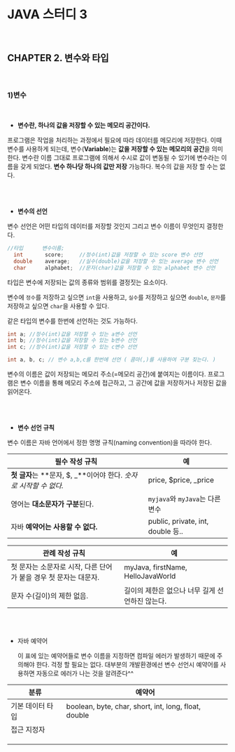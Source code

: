 # JAVA 스터디 3

<br/>

## CHAPTER 2. 변수와 타입

<br/>

### 1)변수

<br/>

* **변수란, 하나의 값을 저장할 수 있는 메모리 공간이다.**

프로그램은 작업을 처리하는 과정에서 필요에 따라 데이터를 메모리에 저장한다.  이때 변수를 사용하게 되는데, 변수(**Variable**)는 **값을 저장할 수 있는 메모리의 공간**을 의미한다.  변수란 이름 그대로 프로그램에 의해서 수시로 값이 변동될 수 있기에 변수라는 이름을 갖게 되었다.  **변수 하나당 하나의 값만 저장** 가능하다. 복수의 값을 저장 할 수는 없다.

<br/>

<br/>

* **변수의 선언**

변수 선언은 어떤 타입의 데이터를 저장할 것인지 그리고 변수 이름이 무엇인지 결정한다.

 ```java
 //타입      변수이름;
   int       score;     //정수(int)값을 저장할 수 있는 score 변수 선언
   double    average;   //실수(double)값을 저장할 수 있는 average 변수 선언
   char      alphabet;  //문자(char)값을 저장할 수 있는 alphabet 변수 선언
 ```

 타입은 변수에 저장되는 값의 종류와 범위를 결정짓는 요소이다. 

 변수에 `정수`를 저장하고 싶으면 `int`을 사용하고, `실수`를 저장하고 싶으면 `double`, `문자`를 저장하고 싶으면 `char`을 사용할 수 있다.

 같은 타입의 변수를 한번에 선언하는 것도 가능하다.

 ```java
 int a; //정수(int)값을 저장할 수 있는 a변수 선언
 int b; //정수(int)값을 저장할 수 있는 b변수 선언
 int c; //정수(int)값을 저장할 수 있는 c변수 선언

int a, b, c; // 변수 a,b,c를 한번에 선언 ( 콤마(,)를 사용하여 구분 짖는다. )
 ```

 변수의 이름은 값이 저장되는 메모리 주소(=메모리 공간)에 붙여지는 이름이다.  프로그램은 변수 이름을 통해 메모리 주소에 접근하고, 그 공간에 값을 저장하거나 저장된 값을 읽어온다. 

<br/>

<br/>

* **변수 선언 규칙**

변수 이름은 자바 언어에서 정한 명명 규칙(naming convention)을 따라야 한다.

| 필수 작성 규칙                                               | 예                                |
| ------------------------------------------------------------ | --------------------------------- |
| **첫 글자**는 **문자, $, _**이어야 한다. *숫자로 시작할 수 없다.* | price,  $price,  _price           |
| 영어는 **대소문자가 구분**된다.                              | `myjava`와 `myJava`는 다른 변수   |
| 자바 **예약어는 사용할 수 없다.**                            | public, private, int, double 등.. |

| 관례 작성 규칙                                               | 예                                              |
| ------------------------------------------------------------ | ----------------------------------------------- |
| 첫 문자는 소문자로 시작, 다른 단어가 붙을 경우 첫 문자는 대문자. | myJava,  firstName, HelloJavaWorld              |
| 문자 수(길이)의 제한 없음.                                   | 길이의 제한은 없으나 너무 길게 선언하진 않는다. |

<br/>

<br/>

* 자바 예약어

  이 표에 있는 예약어들로 변수 이름을 지정하면 컴파일 에러가 발생하기 때문에 주의해야 한다. 걱정 할 필요는 없다. 대부분의 개발환경에선 변수 선언시 예약어를 사용하면 자동으로 에러가 나는 것을 알려준다^^

| 분류             | 예약어                                               |
| ---------------- | ---------------------------------------------------- |
| 기본 데이터 타입 | boolean, byte, char, short, int, long, float, double |
| 접근 지정자      |                                                      |
|                  |                                                      |
|                  |                                                      |
|                  |                                                      |

